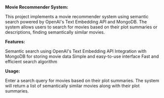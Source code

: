 **Movie Recommender System:**

This project implements a movie recommender system using semantic search powered by OpenAI's Text Embedding API and MongoDB. The system allows users to search for movies based on their plot summaries or descriptions, finding semantically similar movies.

**Features:**

Semantic search using OpenAI's Text Embedding API
Integration with MongoDB for storing movie data
Simple and easy-to-use interface
Fast and efficient search algorithm

**Usage:**

Enter a search query for movies based on their plot summaries.
The system will return a list of semantically similar movies along with their plot summaries.
